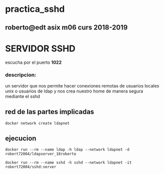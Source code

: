 # practica_sshd

## roberto@edt asix m06 curs 2018-2019

# SERVIDOR SSHD

escucha por el  puerto  **1022**

### descripcion:

un servidor que nos permite hacer conexiones remotas de usuarios locales unix o usuarios de ldap y nos crea nuestro home de manera segura mediante el sshd

## red de las partes implicadas

```
docker network create ldapnet
```

## ejecucion 

```
docker run --rm --name ldap -h ldap --network ldapnet -d robert72004/ldapserver_18roberto

docker run --rm --name sshd -h sshd --network ldapnet -it robert72004/sshd:server
```

